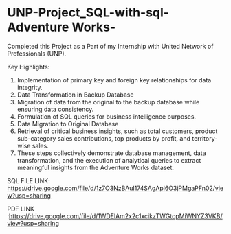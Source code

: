 # UNP-Project_SQL-with-sql-Adventure Works-
Completed this Project as a Part of my Internship with United Network of Professionals (UNP).

Key Highlights:

1. Implementation of primary key and foreign key relationships for data integrity.
2. Data Transformation in Backup Database
3. Migration of data from the original to the backup database while ensuring data consistency.
4. Formulation of SQL queries for business intelligence purposes.
5. Data Migration to Original Database
6. Retrieval of critical business insights, such as total customers, product sub-category sales contributions, top products by profit, and territory-wise sales.
7. These steps collectively demonstrate database management, data transformation, and the execution of analytical queries to extract meaningful insights from the Adventure Works dataset.



SQL FILE LINK:  https://drive.google.com/file/d/1z7O3NzBAul174SAgApl6O3jPMgaPFn02/view?usp=sharing


PDF LINK  :https://drive.google.com/file/d/1WDElAm2x2c1xcikzTWGtopMiWNYZ3VKB/view?usp=sharing

